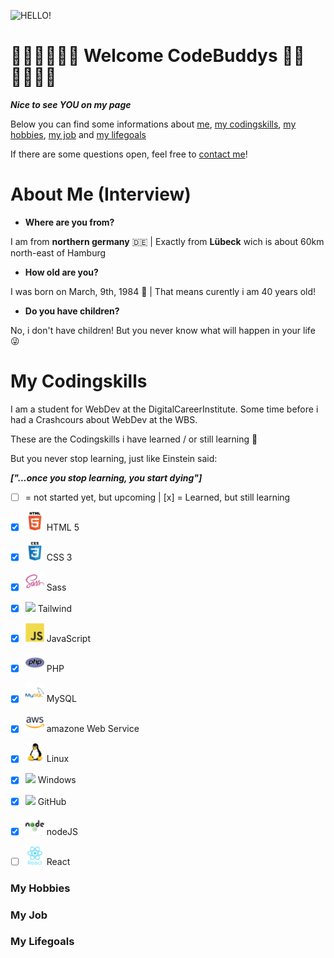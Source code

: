 ![HELLO!](https://cdn.pixabay.com/animation/2022/07/31/05/34/05-34-05-841_512.gif)


# 👩‍💻👨‍💻🧑‍💻 Welcome CodeBuddys 🧑‍💻👨‍💻👩‍💻

___Nice to see YOU on my page___

Below you can find some informations about [me](#About), [my codingskills](Codingskills), [my hobbies](Hobbies), [my job](Job) and [my lifegoals](Lifegoals)

If there are some questions open, feel free to [contact me](mailto:andre.ruehmling@dci-student.org)!

# About Me (Interview)
- **Where are you from?**

I am from **northern germany** 🇩🇪 | Exactly from **Lübeck** wich is about 60km north-east of Hamburg 

- **How old are you?**
 
I was born on March, 9th, 1984 🍼 | That means curently i am 40 years old!

- **Do you have children?**

No, i don't have children! But you never know what will happen in your life 😜

# My Codingskills

I am a student for WebDev at the DigitalCareerInstitute. Some time before i had a Crashcours about WebDev at the WBS.

These are the Codingskills i have learned / or still learning 🫠

But you never stop learning, just like Einstein said: 

**_["...once you stop learning, you start dying"]_**

- [ ] = not started yet, but upcoming | [x] = Learned, but still learning

- [x] <img src="https://raw.githubusercontent.com/devicons/devicon/master/icons/html5/html5-original-wordmark.svg" width="30px"> HTML 5
- [x] <img src="https://raw.githubusercontent.com/devicons/devicon/master/icons/css3/css3-original-wordmark.svg" width="30px"> CSS 3
- [x] <img src="https://raw.githubusercontent.com/devicons/devicon/master/icons/sass/sass-original.svg" width="30px"> Sass
- [x] <img src="https://www.vectorlogo.zone/logos/tailwindcss/tailwindcss-icon.svg" width="30px"> Tailwind
- [x] <img src="https://raw.githubusercontent.com/devicons/devicon/master/icons/javascript/javascript-original.svg" width="30px"> JavaScript
- [x] <img src="https://raw.githubusercontent.com/devicons/devicon/master/icons/php/php-original.svg" width="30px"> PHP
- [x] <img src="https://raw.githubusercontent.com/devicons/devicon/master/icons/mysql/mysql-original-wordmark.svg" width="30px"> MySQL
- [x] <img src="https://raw.githubusercontent.com/devicons/devicon/master/icons/amazonwebservices/amazonwebservices-original-wordmark.svg" width="30px"> amazone Web Service
- [x] <img src="https://raw.githubusercontent.com/devicons/devicon/master/icons/linux/linux-original.svg" width="30px"> Linux
- [x] <img src="https://upload.wikimedia.org/wikipedia/de/f/f4/Windows_7_Logo.svg" width="30px"> Windows
- [x] <img src="https://brandeps.com/logo-download/G/GitHub-Icon-logo-vector-01.svg" width="30px"> GitHub
- [x] <img src="https://raw.githubusercontent.com/devicons/devicon/master/icons/nodejs/nodejs-original-wordmark.svg" width="30px"> nodeJS
- [ ] <img src="https://raw.githubusercontent.com/devicons/devicon/master/icons/react/react-original-wordmark.svg" width="30px"> React

### My Hobbies


### My Job


### My Lifegoals



<!--
**ARdcistudent/ARdcistudent** is a ✨ _special_ ✨ repository because its `README.md` (this file) appears on your GitHub profile.

Here are some ideas to get you started:

- 🔭 I’m currently working on ...
- 🌱 I’m currently learning ...
- 👯 I’m looking to collaborate on ...
- 🤔 I’m looking for help with ...
- 💬 Ask me about ...
- 📫 How to reach me: ...
- 😄 Pronouns: ...
- ⚡ Fun fact: ...
-->
